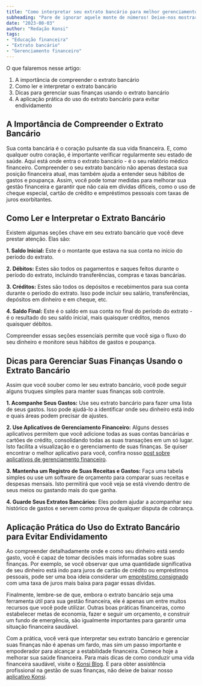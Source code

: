 ```yaml
---
title: "Como interpretar seu extrato bancário para melhor gerenciamento financeiro."
subheading: "Pare de ignorar aquele monte de números! Deixe-nos mostrar como eles podem ser ferramentas úteis para a sua saúde financeira."
date: "2023-08-03"
author: "Redação Konsi"
tags:
- "Educação financeira"
- "Extrato bancário"
- "Gerenciamento financeiro"
---
```


O que falaremos nesse artigo:

1. A importância de compreender o extrato bancário
2. Como ler e interpretar o extrato bancário
3. Dicas para gerenciar suas finanças usando o extrato bancário
4. A aplicação prática do uso do extrato bancário para evitar endividamento 

## A Importância de Compreender o Extrato Bancário

Sua conta bancária é o coração pulsante da sua vida financeira. E, como qualquer outro coração, é importante verificar regularmente seu estado de saúde. Aqui está onde entra o extrato bancário - é o seu relatório médico financeiro. Compreender o seu extrato bancário não apenas destaca sua posição financeira atual, mas também ajuda a entender seus hábitos de gastos e poupança. Assim, você pode tomar medidas para melhorar sua gestão financeira e garantir que não caia em dívidas difíceis, como o uso de cheque especial, cartão de crédito e empréstimos pessoais com taxas de juros exorbitantes.

## Como Ler e Interpretar o Extrato Bancário

Existem algumas seções chave em seu extrato bancário que você deve prestar atenção. Elas são:

**1. Saldo Inicial:** Este é o montante que estava na sua conta no início do período do extrato.

**2. Débitos:** Estes são todos os pagamentos e saques feitos durante o período do extrato, incluindo transferências, compras e taxas bancárias.

**3. Créditos:** Estes são todos os depósitos e recebimentos para sua conta durante o período do extrato. Isso pode incluir seu salário, transferências, depósitos em dinheiro e em cheque, etc.

**4. Saldo Final:** Este é o saldo em sua conta no final do período do extrato - é o resultado do seu saldo inicial, mais quaisquer créditos, menos quaisquer débitos.

Compreender essas seções essenciais permite que você siga o fluxo do seu dinheiro e monitore seus hábitos de gastos e poupança. 

## Dicas para Gerenciar Suas Finanças Usando o Extrato Bancário

Assim que você souber como ler seu extrato bancário, você pode seguir alguns truques simples para manter suas finanças sob controle.

**1. Acompanhe Seus Gastos:** Use seu extrato bancário para fazer uma lista de seus gastos. Isso pode ajudá-lo a identificar onde seu dinheiro está indo e quais áreas podem precisar de ajustes.

**2. Use Aplicativos de Gerenciamento Financeiro:** Alguns desses aplicativos permitem que você adicione todas as suas contas bancárias e cartões de crédito, consolidando todas as suas transações em um só lugar. Isto facilita a visualização e o gerenciamento de suas finanças. Se quiser encontrar o melhor aplicativo para você, confira nosso [post sobre aplicativos de gerenciamento financeiro](https://konsi.com.br/postagens/aplicativo-de-controle-financeiro-confira-otimas-opcoes).

**3. Mantenha um Registro de Suas Receitas e Gastos:** Faça uma tabela simples ou use um software de orçamento para comparar suas receitas e despesas mensais. Isto permitirá que você veja se está vivendo dentro de seus meios ou gastando mais do que ganha.

**4. Guarde Seus Extratos Bancários:** Eles podem ajudar a acompanhar seu histórico de gastos e servem como prova de qualquer disputa de cobrança.

## Aplicação Prática do Uso do Extrato Bancário para Evitar Endividamento 

Ao compreender detalhadamente onde e como seu dinheiro está sendo gasto, você é capaz de tomar decisões mais informadas sobre suas finanças. Por exemplo, se você observar que uma quantidade significativa de seu dinheiro está indo para juros de cartão de crédito ou empréstimos pessoais, pode ser uma boa ideia considerar um [empréstimo consignado](https://konsi.com.br/postagens/por-que-o-crdito-consignado-a-melhor-escolha-para-servidores-pblicos) com uma taxa de juros mais baixa para pagar essas dívidas.

Finalmente, lembre-se de que, embora o extrato bancário seja uma ferramenta útil para sua gestão financeira, ele é apenas um entre muitos recursos que você pode utilizar. Outras boas práticas financeiras, como estabelecer metas de economia, fazer e seguir um orçamento, e construir um fundo de emergência, são igualmente importantes para garantir uma situação financeira saudável.

Com a prática, você verá que interpretar seu extrato bancário e gerenciar suas finanças não é apenas um fardo, mas sim um passo importante e empoderador para alcançar a estabilidade financeira. Comece hoje a melhorar sua saúde financeira. Para mais dicas de como conduzir uma vida financeira saudável, visite o [Konsi Blog](https://konsi.com.br/blog). E para obter assistência profissional na gestão de suas finanças, não deixe de baixar nosso [aplicativo Konsi](https://konsi.com.br/download).